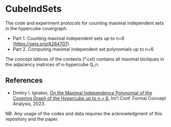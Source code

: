# CubeIndSets

The code and experiment protocols for counting maximal independent sets in the hypercube covergraph.

* Part 1. Counting maximal independent sets up to n=6 (https://oeis.org/A284707).
* Part 2. Computing maximal independent set polynomials up to n=6.

The concept lattices of the contexts (*.cxt) contains all maximal bicliques in the adjacency matrices of n-hypercube Q_n.

## References

* Dmitry I. Ignatov, <a href="https://doi.org/10.1007/978-3-031-35949-1_11">On the Maximal Independence Polynomial of the Covering Graph of the Hypercube up to n = 6</a>, Int'l Conf. Formal Concept Analysis, 2023.

NB. Any usage of the codes and data requires the acknowledgment of this repository and the paper.
